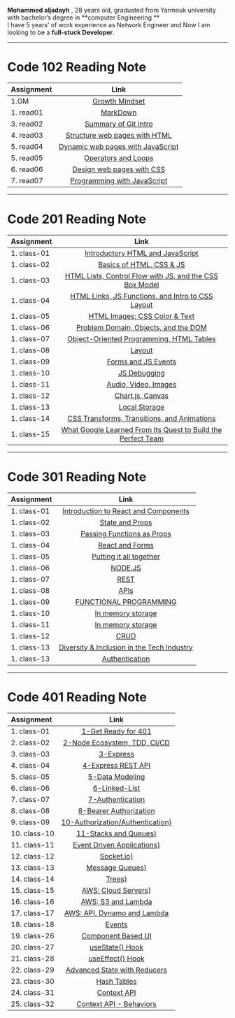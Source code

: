 **Mohammed aljadayh** , 28 years old,  graduated from Yarmouk university with bachelor’s degree in **computer Engineering **    
I have 5 years’ of  work experience as Network Engineer and Now I am looking to be a **full-stuck Developer**.
 


--------------------------------------

# Code 102 Reading Note
 | Assignment | **Link**|
| :---        |    :----:   |
| 1.GM|[Growth Mindset](https://mohammadaljadayh.github.io/reading-notes/102/GrowthMindset)      |
| 1. read01| [MarkDown](https://mohammadaljadayh.github.io/reading-notes/102/read01)   |
| 3. read02| [Summary of Git Intro](https://mohammadaljadayh.github.io/reading-notes/102/read02)    |
| 4. read03| [Structure web pages with HTML](https://mohammadaljadayh.github.io/reading-notes/102/read03)    |
| 5. read04| [Dynamic web pages with JavaScript](https://mohammadaljadayh.github.io/reading-notes/102/read04)    |
| 5. read05| [Operators and Loops](https://mohammadaljadayh.github.io/reading-notes/102/read05)    |
| 6. read06| [ Design web pages with CSS](https://mohammadaljadayh.github.io/reading-notes/102/read06)    |
| 7. read07| [  Programming with JavaScript](https://mohammadaljadayh.github.io/reading-notes/102/read07)  |

---------------------------------------
# Code 201 Reading Note 
 | Assignment | **Link**|
| :---        |    :----:   |
| 1. class-01| [Introductory HTML and JavaScript](https://mohammadaljadayh.github.io/reading-notes/201/read01)   |
| 1. class-02| [Basics of HTML, CSS & JS](https://mohammadaljadayh.github.io/reading-notes/201/read02)   |
|1. class-03| [HTML Lists, Control Flow with JS, and the CSS Box Model](https://mohammadaljadayh.github.io/reading-notes/201/read03)|
| 1. class-04| [HTML Links, JS Functions, and Intro to CSS Layout](https://mohammadaljadayh.github.io/reading-notes/201/read04)|
| 1. class-05| [HTML Images; CSS Color & Text](https://mohammadaljadayh.github.io/reading-notes/201/read05)  |
| 1. class-06| [Problem Domain, Objects, and the DOM](https://mohammadaljadayh.github.io/reading-notes/201/read06)  |
| 1. class-07| [Object-Oriented Programming, HTML Tables](https://mohammadaljadayh.github.io/reading-notes/201/read07)  |
| 1. class-08|[Layout ](https://mohammadaljadayh.github.io/reading-notes/201/read08)  |
| 1. class-09| [Forms and JS Events](https://mohammadaljadayh.github.io/reading-notes/201/read09)   |
| 1. class-10| [JS Debugging](https://mohammadaljadayh.github.io/reading-notes/201/read10)   |
| 1. class-11| [Audio, Video, Images](https://mohammadaljadayh.github.io/reading-notes/201/read11)   |
| 1. class-12| [Chart.js, Canvas](https://mohammadaljadayh.github.io/reading-notes/201/read12)   |
| 1. class-13| [Local Storage](https://mohammadaljadayh.github.io/reading-notes/201/read13)   |
| 1. class-14| [CSS Transforms, Transitions, and Animations](https://mohammadaljadayh.github.io/reading-notes/201/read14)   |
| 1. class-15| [What Google Learned From Its Quest to Build the Perfect Team](https://mohammadaljadayh.github.io/reading-notes/201/read15)   |


  ---------------------------------------
# Code 301 Reading Note 
 | Assignment | **Link**|
| :---        |    :----:   |
| 1. class-01| [Introduction to React and Components](https://mohammadaljadayh.github.io/reading-notes/301/read01) |
| 1. class-02| [ State and Props](https://mohammadaljadayh.github.io/reading-notes/301/read02) |
| 1. class-03| [Passing Functions as Props](https://mohammadaljadayh.github.io/reading-notes/301/read03) |
| 1. class-04| [React and Forms](https://mohammadaljadayh.github.io/reading-notes/301/read04) |
| 1. class-05| [Putting it all together](https://mohammadaljadayh.github.io/reading-notes/301/read05) |
| 1. class-06| [NODE.JS](https://mohammadaljadayh.github.io/reading-notes/301/read06) |
| 1. class-07| [REST](https://mohammadaljadayh.github.io/reading-notes/301/read07) |
| 1. class-08| [APIs](https://mohammadaljadayh.github.io/reading-notes/301/read08) |
| 1. class-09| [FUNCTIONAL PROGRAMMING](https://mohammadaljadayh.github.io/reading-notes/301/read09) |
| 1. class-10| [In memory storage](https://mohammadaljadayh.github.io/reading-notes/301/read10) |
| 1. class-11| [In memory storage](https://mohammadaljadayh.github.io/reading-notes/301/read11) |
| 1. class-12| [CRUD](https://mohammadaljadayh.github.io/reading-notes/301/read12) |
| 1. class-13| [Diversity & Inclusion in the Tech Industry](https://mohammadaljadayh.github.io/reading-notes/301/read13) |
| 1. class-13| [Authentication](https://mohammadaljadayh.github.io/reading-notes/301/read14) |

---------------------------------------------------------------------------------------------------------
# Code 401 Reading Note 
 | Assignment | **Link**|
| :---        |    :----:   |
| 1. class-01| [1-Get Ready for 401 ](https://mohammadaljadayh.github.io/reading-notes/401/read01) |
| 2. class-02| [2-Node Ecosystem, TDD, CI/CD](https://mohammadaljadayh.github.io/reading-notes/401/read02) |
| 3. class-03| [3-Express](https://mohammadaljadayh.github.io/reading-notes/401/read03) |
| 4. class-04| [4-Express REST API](https://mohammadaljadayh.github.io/reading-notes/401/read04) |
| 5. class-05| [5-Data Modeling](https://mohammadaljadayh.github.io/reading-notes/401/read05) |
| 6. class-06| [6-Linked-List](https://mohammadaljadayh.github.io/reading-notes/401/read06) |
| 7. class-07| [7-Authentication](https://mohammadaljadayh.github.io/reading-notes/401/read07) |
| 8. class-08| [8-Bearer Authorization](https://mohammadaljadayh.github.io/reading-notes/401/read08) |
| 9. class-09| [10-Authorization/Authentication)](https://mohammadaljadayh.github.io/reading-notes/401/read10) |
| 10. class-10| [11-Stacks and Queues)](https://mohammadaljadayh.github.io/reading-notes/401/read11) |
| 11. class-11| [Event Driven Applications)](https://mohammadaljadayh.github.io/reading-notes/401/read12) |
| 12. class-12| [Socket.io)](https://mohammadaljadayh.github.io/reading-notes/401/read13) |
| 13. class-13| [Message Queues)](https://mohammadaljadayh.github.io/reading-notes/401/read14) |
| 14. class-14| [Trees)](https://mohammadaljadayh.github.io/reading-notes/401/read16) |
| 15. class-15| [AWS: Cloud Servers)](https://mohammadaljadayh.github.io/reading-notes/401/read17) |
| 16. class-16| [AWS: S3 and Lambda](https://mohammadaljadayh.github.io/reading-notes/401/read18) |
| 17. class-17| [AWS: API, Dynamo and Lambda](https://mohammadaljadayh.github.io/reading-notes/401/read19) |
| 18. class-18| [Events](https://mohammadaljadayh.github.io/reading-notes/401/read20) |
| 19. class-26| [Component Based UI](https://mohammadaljadayh.github.io/reading-notes/401/read21) |
| 20. class-27| [useState() Hook](https://mohammadaljadayh.github.io/reading-notes/401/read22) |
| 21. class-28| [useEffect() Hook](https://mohammadaljadayh.github.io/reading-notes/401/read23) |
| 22. class-29| [Advanced State with Reducers](https://mohammadaljadayh.github.io/reading-notes/401/read24) |
| 23. class-30| [Hash Tables](https://mohammadaljadayh.github.io/reading-notes/401/read25) |
| 24. class-31| [Context API](https://mohammadaljadayh.github.io/reading-notes/401/read26) |
| 25. class-32| [Context API - Behaviors](https://mohammadaljadayh.github.io/reading-notes/401/read27) |


























